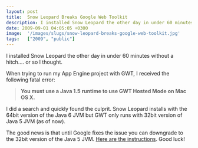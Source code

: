 ```yaml
---
layout: post
title:  Snow Leopard Breaks Google Web Toolkit
description: I installed Snow Leopard the other day in under 60 minutes without a hitch.... or so I thought. When trying to run my App Engine project with GWT, I received the following fatal error-  You must use a Java 1.5 runtime to use GWT Hosted Mode on Mac OS X. I did a search and quickly found the culprit. Snow Leopard installs with the 64bit version of the Java 6 JVM but GWT only runs with 32bit version of Java 5 JVM (as of now).The good news is that until Google fixes the issue you can downgrade to th
date: 2009-09-01 04:05:05 +0300
image:  '/images/slugs/snow-leopard-breaks-google-web-toolkit.jpg'
tags:   ["2009", "public"]
---
```

<p>I installed Snow Leopard the other day in under 60 minutes without a hitch.... or so I thought.</p>
<p>When trying to run my App Engine project with GWT, I received the following fatal error:</p>
<blockquote><strong>You must use a Java 1.5 runtime to use GWT Hosted Mode on Mac OS X.</strong></blockquote>
I did a search and quickly found the culprit. Snow Leopard installs with the 64bit version of the Java 6 JVM but GWT only runs with 32bit version of Java 5 JVM (as of now).
<p>The good news is that until Google fixes the issue you can downgrade to the 32bit version of the Java 5 JVM. <a href="http://wiki.oneswarm.org/index.php/OS_X_10.6_Snow_Leopard" target="_blank">Here are the instructions</a>. Good luck!</p>

